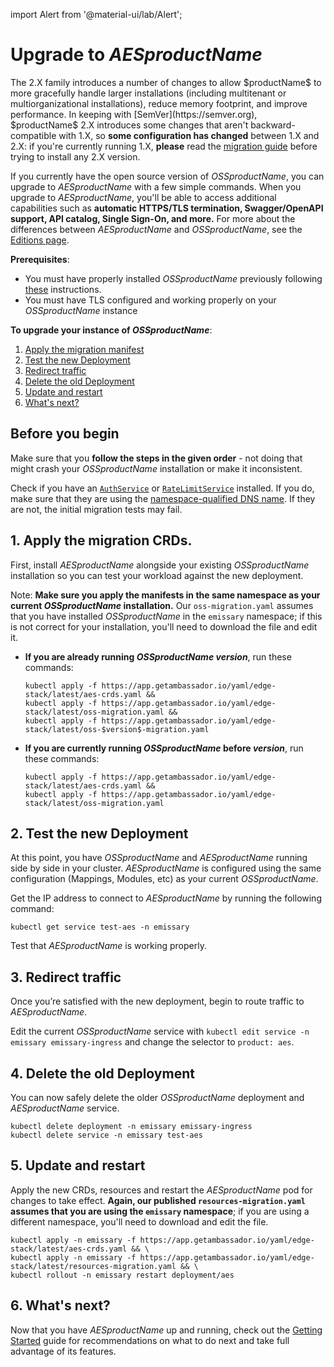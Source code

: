 import Alert from '@material-ui/lab/Alert';

# Upgrade to $AESproductName$

<Alert severity="info">
  The 2.X family introduces a number of changes to allow $productName$ to more gracefully handle
  larger installations (including multitenant or multiorganizational installations), reduce 
  memory footprint, and improve performance. In keeping with [SemVer](https://semver.org),
  $productName$ 2.X introduces some changes that aren't backward-compatible with 1.X, so <b>some
  configuration has changed</b> between 1.X and 2.X: if you're currently running 1.X, <b>please</b>
  read the <a href="/docs/emissary/latest/topics/install/migrate-to-version-2/">migration guide</a>
  before trying to install any 2.X version.<br/>
</Alert>

If you currently have the open source version of $OSSproductName$, you can upgrade to $AESproductName$ with a few simple commands. When you upgrade to $AESproductName$, you'll be able to access additional capabilities such as **automatic HTTPS/TLS termination, Swagger/OpenAPI support, API catalog, Single Sign-On, and more.** For more about the differences between $AESproductName$ and $OSSproductName$, see the [Editions page](/editions).

**Prerequisites**:

* You must have properly installed $OSSproductName$ previously following [these](/docs/emissary/$docsVersion$/topics/install) instructions.
* You must have TLS configured and working properly on your $OSSproductName$ instance

**To upgrade your instance of $OSSproductName$**:

1. [Apply the migration manifest](#1-apply-the-migration-manifest)
2. [Test the new Deployment](#2-test-the-new-deployment)
3. [Redirect traffic](#3-redirect-traffic)
4. [Delete the old Deployment](#4-delete-the-old-deployment)
5. [Update and restart](#5-update-and-restart)
6. [What's next?](#6-whats-next)

## Before you begin

Make sure that you **follow the steps in the given order** - not doing that might crash your $OSSproductName$ installation or make it inconsistent.

Check if you have an [`AuthService`](../../running/services/auth-service) or
[`RateLimitService`](../../running/services/rate-limit-service) installed. If
you do, make sure that they are using the [namespace-qualified DNS name](https://kubernetes.io/docs/concepts/services-networking/dns-pod-service/#namespaces-of-services).
If they are not, the initial migration tests may fail.

## 1. Apply the migration CRDs.

First, install $AESproductName$ alongside your existing $OSSproductName$ installation so you can test your workload against the new deployment.

Note: **Make sure you apply the manifests in the same namespace as your current $OSSproductName$ installation.**
Our `oss-migration.yaml` assumes that you have installed $OSSproductName$ in the `emissary` namespace; if this is
not correct for your installation, you'll need to download the file and edit it.

- **If you are already running $OSSproductName$ $version$**, run these commands:

   ```
   kubectl apply -f https://app.getambassador.io/yaml/edge-stack/latest/aes-crds.yaml &&
   kubectl apply -f https://app.getambassador.io/yaml/edge-stack/latest/oss-migration.yaml &&
   kubectl apply -f https://app.getambassador.io/yaml/edge-stack/latest/oss-$version$-migration.yaml
   ```

- **If you are currently running $OSSproductName$ before $version$**, run these commands:

   ```
   kubectl apply -f https://app.getambassador.io/yaml/edge-stack/latest/aes-crds.yaml &&
   kubectl apply -f https://app.getambassador.io/yaml/edge-stack/latest/oss-migration.yaml
   ```

## 2. Test the new Deployment

At this point, you have $OSSproductName$ and $AESproductName$ running side by side in your cluster. $AESproductName$ is configured using the same configuration (Mappings, Modules, etc) as your current $OSSproductName$.

Get the IP address to connect to $AESproductName$ by running the following command:

```
kubectl get service test-aes -n emissary
```

Test that $AESproductName$ is working properly.

## 3. Redirect traffic

Once you’re satisfied with the new deployment, begin to route traffic to $AESproductName$.

Edit the current $OSSproductName$ service with `kubectl edit service -n emissary emissary-ingress` and change the selector to `product: aes`.

## 4. Delete the old Deployment

You can now safely delete the older $OSSproductName$ deployment and $AESproductName$ service.

```
kubectl delete deployment -n emissary emissary-ingress
kubectl delete service -n emissary test-aes
```

## 5. Update and restart

Apply the new CRDs, resources and restart the $AESproductName$ pod for changes to take effect. **Again, our published `resources-migration.yaml` assumes that you are using the `emissary` namespace**; if you are using a different namespace, you'll need to download and edit the file.

```
kubectl apply -n emissary -f https://app.getambassador.io/yaml/edge-stack/latest/aes-crds.yaml && \
kubectl apply -n emissary -f https://app.getambassador.io/yaml/edge-stack/latest/resources-migration.yaml && \
kubectl rollout -n emissary restart deployment/aes
```

## 6. What's next?

Now that you have $AESproductName$ up and running, check out the [Getting Started](../../../../../edge-stack/latest/tutorials/getting-started) guide for recommendations on what to do next and take full advantage of its features.
